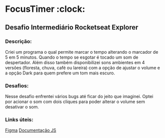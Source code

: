 # FocusTimer :clock:

## Desafio Intermediário Rocketseat Explorer

### Descrição:
Criei um programa o qual permite marcar o tempo alterando o marcador de 5 em 5 minutos. Quando o tempo se esgotar é tocado um som de despertador. 
Além disso também disponibilizei sons ambientes em 4 versões (floresta, chuva, café ou lareira) com a opção de ajustar o volume e a opção Dark para quem prefere um tom mais escuro.

### Desafios:

Nesse desafio enfrentei vários bugs até ficar do jeito que imaginei. Optei por acionar o som com dois cliques para poder alterar o volume sem desativar o som.

### Links úteis:

[Figma]()
[Documentação JS](https://developer.mozilla.org/pt-BR/docs/Web/JavaScript)